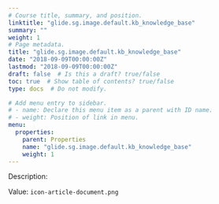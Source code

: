 ```yaml
---
# Course title, summary, and position.
linktitle: "glide.sg.image.default.kb_knowledge_base"
summary: ""
weight: 1
# Page metadata.
title: "glide.sg.image.default.kb_knowledge_base"
date: "2018-09-09T00:00:00Z"
lastmod: "2018-09-09T00:00:00Z"
draft: false  # Is this a draft? true/false
toc: true  # Show table of contents? true/false
type: docs  # Do not modify.

# Add menu entry to sidebar.
# - name: Declare this menu item as a parent with ID name.
# - weight: Position of link in menu.
menu:
  properties:
    parent: Properties
    name: "glide.sg.image.default.kb_knowledge_base"
    weight: 1
---
```


Description: 


Value: `icon-article-document.png`